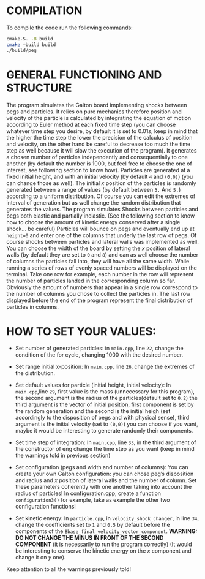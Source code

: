 # COMPILATION

To compile the code run the following commands:

```bash
cmake-S. -B build
cmake —build build
./build/peg
```

# GENERAL FUNCTIONING AND STRUCTURE

The program simulates the Galton board implementing shocks between pegs and particles.
It relies on pure mechanics therefore position and velocity of the particle is calculated by integrating the equation of motion according to Euler method at each fixed time step (you can choose whatever time step you desire, by default it is set to $0.01s$, keep in mind that the higher the time step the lower the precision of the calculus of position and velocity, on the other hand be careful to decrease too much the time step as well because it will slow the execution of the program).
It generates a chosen number of particles independently and consequentially to one another (by default the number is 1000, but feel free to choose the one of interest, see following section to know how).
Particles are generated at a fixed initial height, and with an initial velocity (by default `4` and `(0,0)`) (you can change those as well). The initial $x$ position of the particles is randomly generated between a range of values (by default between `3.` And `5.`) according to a uniform distribution. Of course you can edit the extremes of interval of generation but as well change the random distribution that generates the values.
The program simulates Shocks between particles and pegs both elastic and partially inelastic. (See the following section to know how to choose the amount of kinetic energy conserved after a single shock… be careful)
Particles will bounce on pegs and eventually end up at `height=0` and enter one of the columns that underly the last row of pegs.
Of course shocks between particles and lateral walls was implemented as well.
You can choose the width of the board by setting the $x$ position of lateral walls (by default they are set to `0` and `8`) and can as well choose the number of columns the particles fall into, they will have all the same width.
While running a series of rows of evenly spaced numbers will be displayed on the terminal.
Take one row for example, each number in the row will represent the number of particles landed in the corresponding column so far.
Obviously the amount of numbers that appear in a single row correspond to the number of columns you chose to collect the particles in.
The last row displayed before the end of the program represent the final distribution of particles in columns.

# HOW TO SET YOUR VALUES:

-   Set number of generated particles: in `main.cpp`, line `22`, change the condition of the for cycle, changing 1000 with the desired number.

-   Set range initial x-position: In `main.cpp`, line `26`, change the extremes of the distribution.

-   Set default values for particle (initial height, initial velocity): In `main.cpp`,line `29`, first value is the mass (unnecessary for this program), the second argument is the radius of the particles(default set to `0.2`) the third argument is the vector of initial position, first component is set by the random generation and the second is the initial heigh (set accordingly to the disposition of pegs and with physical sense), third argument is the initial velocity (set to `(0,0)`) you can choose if you want, maybe it would be interesting to generate randomly their components.

-   Set time step of integration:
    In `main.cpp`, line `33`, in the third argument of the constructor of eng change the time step as you want (keep in mind the warnings told in previous section)

-   Set configuration (pegs and width and number of columns):
    You can create your own Galton configuration: you can chose peg’s disposition and radius and $x$ position of lateral walls and the number of column. Set these parameters coherently with one another taking into account the radius of particles!
    In configuration.cpp, create a function `configuration3()` for example, take as example the other two configuration functions!

-   Set kinetic energy:
    In `particle.cpp`, in `velocity_shock_changer`, in line `34`, change the coefficients set to `1` and `0.5` by default before the components of the `Bbase_final_velocity_vector_component`.
    **WARNING: DO NOT CHANGE THE MINUS IN FRONT OF THE SECOND COMPONENT** (it is necessarily to run the program correctly)
    (It would be interesting to conserve the kinetic energy on the $x$ component and change it on $y$ one).

Keep attention to all the warnings previously told!
